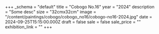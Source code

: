 +++
_schema = "default"
title = "Cobogo No.16"
year = "2024"
description = "Some desc"
size = "32cmx32cm"
image = "/content/paintings/cobogo/cobogo_no16/cobogo-no16-2024.jpg"
date = 2024-09-25T15:15:00.000Z
draft = false
sale = false
sale_price = ""
exhibition_link = ""
+++
